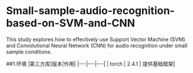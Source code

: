 # Small-sample-audio-recognition-based-on-SVM-and-CNN
This study explores how to effectively use Support Vector Machine (SVM) and Convolutional Neural Network (CNN) for audio recognition under small sample conditions.

##1.环境
|第三方库|版本|作用|
|---|---|---|
| torch | 2.4.1 | 提供基础框架|
